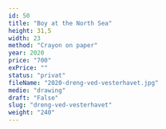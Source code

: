 ```yaml
---
id: 50
title: "Boy at the North Sea"
height: 31,5
width: 23
method: "Crayon on paper"
year: 2020
price: "700"
exPrice: ""
status: "privat"
fileName: "2020-dreng-ved-vesterhavet.jpg"
medie: "drawing"
draft: "False"
slug: "dreng-ved-vesterhavet"
weight: "240"
---
```

